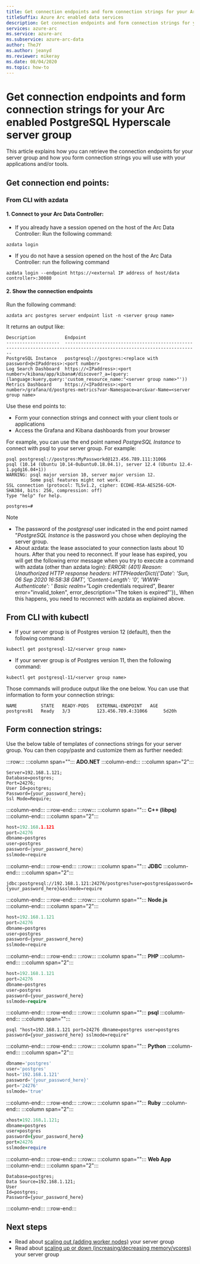```yaml
--- 
title: Get connection endpoints and form connection strings for your Arc enabled PostgreSQL Hyperscale server group
titleSuffix: Azure Arc enabled data services
description: Get connection endpoints and form connection strings for your Arc enabled PostgreSQL Hyperscale server group
services: azure-arc
ms.service: azure-arc
ms.subservice: azure-arc-data
author: TheJY
ms.author: jeanyd
ms.reviewer: mikeray
ms.date: 08/04/2020
ms.topic: how-to
---
```


# Get connection endpoints and form connection strings for your Arc enabled PostgreSQL Hyperscale server group

This article explains how you can retrieve the connection endpoints for your server group and how you form connection strings you will use with your applications and/or tools.


## Get connection end points:

### From CLI with azdata
#### 1. Connect to your Arc Data Controller:
- If you already have a session opened on the host of the Arc Data Controller:
Run the following command:
```terminal
azdata login
```

- If you do not have a session opened on the host of the Arc Data Controller:
run the following command 
```terminal
azdata login --endpoint https://<external IP address of host/data controller>:30080
```

#### 2. Show the connection endpoints
Run the following command:
```terminal
azdata arc postgres server endpoint list -n <server group name>
```
It returns an output like:
```terminal
Description           Endpoint
--------------------  ------------------------------------------------------------------------------------------------------------------------
PostgreSQL Instance   postgresql://postgres:<replace with password>@<IPaddress>:<port number>
Log Search Dashboard  https://<IPaddress>:<port number>/kibana/app/kibana#/discover?_a=(query:(language:kuery,query:'custom_resource_name:"<server group name>"'))
Metrics Dashboard     https://<IPaddress>:<port number>/grafana/d/postgres-metrics?var-Namespace=arc&var-Name=<server group name>
```
Use these end points to:
- Form your connection strings and connect with your client tools or applications
- Access the Grafana and Kibana dashboards from your browser

For example, you can use the end point named _PostgreSQL Instance_ to connect with psql to your server group. For example:
```terminal
psql postgresql://postgres:MyPassworkd@123.456.789.111:31066
psql (10.14 (Ubuntu 10.14-0ubuntu0.18.04.1), server 12.4 (Ubuntu 12.4-1.pgdg16.04+1))
WARNING: psql major version 10, server major version 12.
         Some psql features might not work.
SSL connection (protocol: TLSv1.2, cipher: ECDHE-RSA-AES256-GCM-SHA384, bits: 256, compression: off)
Type "help" for help.

postgres=#
```
> [!NOTE]
>
> - The password of the _postgresql_ user indicated in the end point named "_PostgreSQL Instance_ is the password you chose when deploying the server group.
> - About azdata: the lease associated to your connection lasts about 10 hours. After that you need to reconnect. If your lease has expired, you will get the following error message when you try to execute a command with azdata (other than azdata login):
> _ERROR: (401)_
> _Reason: Unauthorized_
> _HTTP response headers: HTTPHeaderDict({'Date': 'Sun, 06 Sep 2020 16:58:38 GMT', 'Content-Length': '0', 'WWW-Authenticate': '_
> _Basic realm="Login_ credentials required", Bearer error="invalid_token", error_description="The token is expired"'})_
> When this happens, you need to reconnect with azdata as explained above.

## From CLI with kubectl
- If your server group is of Postgres version 12 (default), then the following command:
```terminal
kubectl get postgresql-12/<server group name>
```
- If your server group is of Postgres version 11, then the following command:
```terminal
kubectl get postgresql-11/<server group name>
```

Those commands will produce output like the one below. You can use that information to form your connection strings:
```terminal
NAME         STATE   READY-PODS   EXTERNAL-ENDPOINT   AGE
postgres01   Ready   3/3          123.456.789.4:31066      5d20h
```` 


## Form connection strings:
Use the below table of templates of connections strings for your server group. You can then copy/paste and customize them as further needed:

:::row:::
   :::column span="":::
**ADO.NET**
   :::column-end:::
   :::column span="2":::
```ado.net
Server=192.168.1.121;
Database=postgres;
Port=24276;
User Id=postgres;
Password={your_password_here};
Ssl Mode=Require;
```
   :::column-end:::
:::row-end:::
:::row:::
   :::column span="":::
**C++ (libpq)**
   :::column-end:::
   :::column span="2":::
```cpp
host=192.168.1.121 
port=24276
dbname=postgres 
user=postgres 
password={your_password_here} 
sslmode=require
```
   :::column-end:::
:::row-end:::
:::row:::
   :::column span="":::
**JDBC**
   :::column-end:::
   :::column span="2":::
```jdbc
jdbc:postgresql://192.168.1.121:24276/postgres?user=postgres&password={your_password_here}&sslmode=require
```
   :::column-end:::
:::row-end:::
:::row:::
   :::column span="":::
**Node.js**
   :::column-end:::
   :::column span="2":::
```node.js
host=192.168.1.121 
port=24276 
dbname=postgres 
user=postgres 
password={your_password_here} 
sslmode=require
```
   :::column-end:::
:::row-end:::
:::row:::
   :::column span="":::
**PHP**
   :::column-end:::
   :::column span="2":::
```php
host=192.168.1.121 
port=24276 
dbname=postgres 
user=postgres 
password={your_password_here} 
sslmode=require
```
   :::column-end:::
:::row-end:::
:::row:::
   :::column span="":::
**psql**
   :::column-end:::
   :::column span="":::
```psql
psql "host=192.168.1.121 port=24276 dbname=postgres user=postgres password={your_password_here} sslmode=require"
```
   :::column-end:::
:::row-end:::
:::row:::
   :::column span="":::
**Python**
   :::column-end:::
   :::column span="2":::
```python
dbname='postgres' 
user='postgres' 
host='192.168.1.121' 
password='{your_password_here}' 
port='24276' 
sslmode='true'
```
   :::column-end:::
:::row-end:::
:::row:::
   :::column span="":::
**Ruby**
   :::column-end:::
   :::column span="2":::
```ruby
xhost=192.168.1.121; 
dbname=postgres 
user=postgres 
password={your_password_here} 
port=24276 
sslmode=require
```
   :::column-end:::
:::row-end:::
:::row:::
   :::column span="":::
**Web App**
   :::column-end:::
   :::column span="2":::
```webapp
Database=postgres; 
Data Source=192.168.1.121; 
User 
Id=postgres; 
Password={your_password_here}
```
   :::column-end:::
:::row-end:::


## Next steps
- Read about [scaling out (adding worker nodes)](scale-out-postgresql-hyperscale-server-group.md) your server group
- Read about [scaling up or down (increasing/decreasing memory/vcores)](scale-up-down-postgresql-hyperscale-server-group-using-cli.md) your server group


